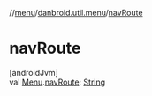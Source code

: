 //[menu](../../index.md)/[danbroid.util.menu](index.md)/[navRoute](nav-route.md)

# navRoute

[androidJvm]\
val [Menu](-menu/index.md).[navRoute](nav-route.md): [String](https://kotlinlang.org/api/latest/jvm/stdlib/kotlin/-string/index.html)
